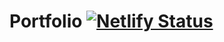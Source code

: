 # Portfolio [![Netlify Status](https://api.netlify.com/api/v1/badges/163c6b8f-5f74-4fe3-b601-60279c9a4879/deploy-status)](https://app.netlify.com/sites/aishanyamson/deploys) 

